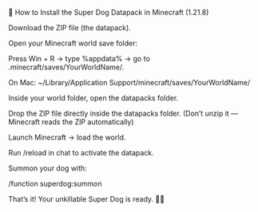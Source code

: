 🐺 How to Install the Super Dog Datapack in Minecraft (1.21.8)

Download the ZIP file (the datapack).

Open your Minecraft world save folder:

Press Win + R → type %appdata% → go to .minecraft/saves/YourWorldName/.

On Mac: ~/Library/Application Support/minecraft/saves/YourWorldName/

Inside your world folder, open the datapacks folder.

Drop the ZIP file directly inside the datapacks folder.
(Don’t unzip it — Minecraft reads the ZIP automatically)

Launch Minecraft → load the world.

Run /reload in chat to activate the datapack.

Summon your dog with:

/function superdog:summon


That’s it! Your unkillable Super Dog is ready. 🐺🔥
